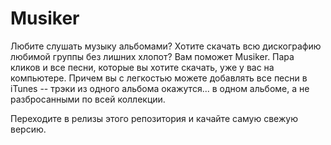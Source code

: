 # Musiker

Любите слушать музыку альбомами? Хотите скачать всю дискографию любимой группы без лишних хлопот? 
Вам поможет Musiker. Пара кликов и все песни, которые вы хотите скачать, уже у вас на компьютере. Причем вы с легкостью можете добавлять все песни в iTunes -- трэки из одного альбома окажутся... в одном альбоме, а не разбросанными по всей коллекции. 

Переходите в релизы этого репозитория и качайте самую свежую версию.
